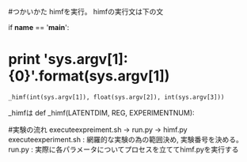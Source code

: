#つかいかた
himfを実行。
himfの実行文は下の文

if __name__ == '__main__':
#    print 'sys.argv[1]: {0}'.format(sys.argv[1])
    _himf(int(sys.argv[1]), float(sys.argv[2]), int(sys.argv[3]))

_himfは
def _himf(LATENTDIM, REG, EXPERIMENTNUM):


#実験の流れ
executeexpreiment.sh -> run.py -> himf.py
executeexperiment.sh : 網羅的な実験の為の範囲決め, 実験番号を決める。
run.py : 実際に各パラメータについてプロセスを立ててhimf.pyを実行する
